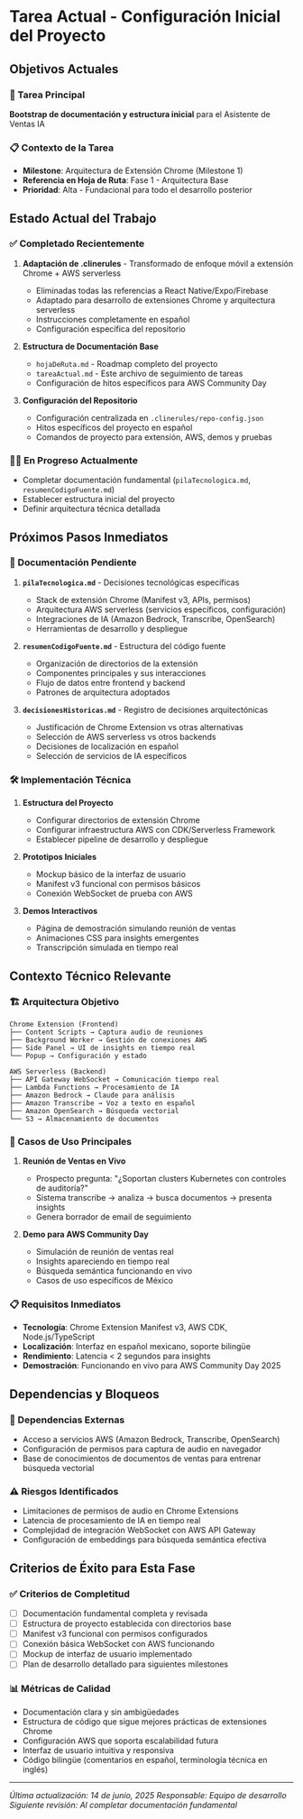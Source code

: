 # Tarea Actual - Configuración Inicial del Proyecto

## Objetivos Actuales

### 🎯 Tarea Principal
**Bootstrap de documentación y estructura inicial** para el Asistente de Ventas IA

### 📋 Contexto de la Tarea
- **Milestone**: Arquitectura de Extensión Chrome (Milestone 1)
- **Referencia en Hoja de Ruta**: Fase 1 - Arquitectura Base
- **Prioridad**: Alta - Fundacional para todo el desarrollo posterior

## Estado Actual del Trabajo

### ✅ Completado Recientemente
1. **Adaptación de .clinerules** - Transformado de enfoque móvil a extensión Chrome + AWS serverless
   - Eliminadas todas las referencias a React Native/Expo/Firebase
   - Adaptado para desarrollo de extensiones Chrome y arquitectura serverless
   - Instrucciones completamente en español
   - Configuración específica del repositorio

2. **Estructura de Documentación Base** 
   - `hojaDeRuta.md` - Roadmap completo del proyecto
   - `tareaActual.md` - Este archivo de seguimiento de tareas
   - Configuración de hitos específicos para AWS Community Day

3. **Configuración del Repositorio**
   - Configuración centralizada en `.clinerules/repo-config.json`
   - Hitos específicos del proyecto en español
   - Comandos de proyecto para extensión, AWS, demos y pruebas

### 🏃‍♂️ En Progreso Actualmente
- Completar documentación fundamental (`pilaTecnologica.md`, `resumenCodigoFuente.md`)
- Establecer estructura inicial del proyecto
- Definir arquitectura técnica detallada

## Próximos Pasos Inmediatos

### 📝 Documentación Pendiente
1. **`pilaTecnologica.md`** - Decisiones tecnológicas específicas
   - Stack de extensión Chrome (Manifest v3, APIs, permisos)
   - Arquitectura AWS serverless (servicios específicos, configuración)
   - Integraciones de IA (Amazon Bedrock, Transcribe, OpenSearch)
   - Herramientas de desarrollo y despliegue

2. **`resumenCodigoFuente.md`** - Estructura del código fuente
   - Organización de directorios de la extensión
   - Componentes principales y sus interacciones
   - Flujo de datos entre frontend y backend
   - Patrones de arquitectura adoptados

3. **`decisionesHistoricas.md`** - Registro de decisiones arquitectónicas
   - Justificación de Chrome Extension vs otras alternativas
   - Selección de AWS serverless vs otros backends
   - Decisiones de localización en español
   - Selección de servicios de IA específicos

### 🛠️ Implementación Técnica
1. **Estructura del Proyecto**
   - Configurar directorios de extensión Chrome
   - Configurar infraestructura AWS con CDK/Serverless Framework
   - Establecer pipeline de desarrollo y despliegue

2. **Prototipos Iniciales**
   - Mockup básico de la interfaz de usuario
   - Manifest v3 funcional con permisos básicos
   - Conexión WebSocket de prueba con AWS

3. **Demos Interactivos**
   - Página de demostración simulando reunión de ventas
   - Animaciones CSS para insights emergentes
   - Transcripción simulada en tiempo real

## Contexto Técnico Relevante

### 🏗️ Arquitectura Objetivo
```
Chrome Extension (Frontend)
├── Content Scripts → Captura audio de reuniones
├── Background Worker → Gestión de conexiones AWS
├── Side Panel → UI de insights en tiempo real
└── Popup → Configuración y estado

AWS Serverless (Backend)
├── API Gateway WebSocket → Comunicación tiempo real
├── Lambda Functions → Procesamiento de IA
├── Amazon Bedrock → Claude para análisis
├── Amazon Transcribe → Voz a texto en español
├── Amazon OpenSearch → Búsqueda vectorial
└── S3 → Almacenamiento de documentos
```

### 🎯 Casos de Uso Principales
1. **Reunión de Ventas en Vivo**
   - Prospecto pregunta: "¿Soportan clusters Kubernetes con controles de auditoría?"
   - Sistema transcribe → analiza → busca documentos → presenta insights
   - Genera borrador de email de seguimiento

2. **Demo para AWS Community Day**
   - Simulación de reunión de ventas real
   - Insights apareciendo en tiempo real
   - Búsqueda semántica funcionando en vivo
   - Casos de uso específicos de México

### 📋 Requisitos Inmediatos
- **Tecnología**: Chrome Extension Manifest v3, AWS CDK, Node.js/TypeScript
- **Localización**: Interfaz en español mexicano, soporte bilingüe
- **Rendimiento**: Latencia < 2 segundos para insights
- **Demostración**: Funcionando en vivo para AWS Community Day 2025

## Dependencias y Bloqueos

### 🔗 Dependencias Externas
- Acceso a servicios AWS (Amazon Bedrock, Transcribe, OpenSearch)
- Configuración de permisos para captura de audio en navegador
- Base de conocimientos de documentos de ventas para entrenar búsqueda vectorial

### ⚠️ Riesgos Identificados
- Limitaciones de permisos de audio en Chrome Extensions
- Latencia de procesamiento de IA en tiempo real
- Complejidad de integración WebSocket con AWS API Gateway
- Configuración de embeddings para búsqueda semántica efectiva

## Criterios de Éxito para Esta Fase

### ✅ Criterios de Completitud
- [ ] Documentación fundamental completa y revisada
- [ ] Estructura de proyecto establecida con directorios base
- [ ] Manifest v3 funcional con permisos configurados
- [ ] Conexión básica WebSocket con AWS funcionando
- [ ] Mockup de interfaz de usuario implementado
- [ ] Plan de desarrollo detallado para siguientes milestones

### 📊 Métricas de Calidad
- Documentación clara y sin ambigüedades
- Estructura de código que sigue mejores prácticas de extensiones Chrome
- Configuración AWS que soporta escalabilidad futura
- Interfaz de usuario intuitiva y responsiva
- Código bilingüe (comentarios en español, terminología técnica en inglés)

---

*Última actualización: 14 de junio, 2025*
*Responsable: Equipo de desarrollo*
*Siguiente revisión: Al completar documentación fundamental*
